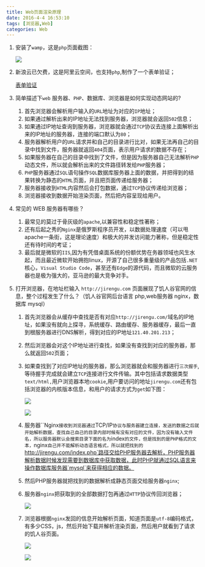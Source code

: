 ```yaml
---
title: Web页面渲染原理
date: 2016-4-4 16:53:10
tags: [浏览器,Web]
categories: Web
---
```


1. 安装了`wamp`，这是`php`页面截图：
   <!-- more --> 
   ![](/file/img/tool/April/0404/001.png)

2. 新浪云已欠费，这是阿里云空间，也支持`php`,制作了一个表单验证；

   [表单验证](http://www.erheizi.com/form.php)

3. 简单描述下`web` 服务器、`PHP`、数据库、浏览器是如何实现动态网站的?

   1. 首先浏览器会解析用户输入的`URL`地址为对应的`IP`地址；
   2. 如果通过解析出来的IP地址无法找到服务器，浏览器就会返回`502`信息；
   3. 如果通过IP地址查询到服务器，浏览器就会通过`TCP`协议去连接上面解析出来的IP地址的服务器，连接的端口默认为`80`；
   4. 服务器解析用户的`URL`请求并和自己的目录进行比对，如果无法再自己的目录中找到文件，服务器就返回`404`页面，表示用户请求的数据不存在；
   5. 如果服务器在自己的目录中找到了文件，但是因为服务器自己无法解析`PHP`动态文件，所以就会解析出来的文件路径转发给`PHP`服务器；
   6. `PHP`服务器通过`SQL`语句操作`SQL`数据库服务器上面的数据，并把得到的结果转换为静态的`HTML`页面，并且把页面传递给服务器；
   7. 服务器接收到`HTML`内容然后会打包数据，通过`TCP`协议传递给浏览器；
   8. 浏览器接收到数据开始渲染页面，然后把内容呈现给用户。

4. 常见的 WEB 服务器有哪些？

   1. 最常见的莫过于骨灰级的`apache`,以兼容性和稳定性著称；
   2. 还有后起之秀的`Nginx`是俄罗斯程序员开发，以数据处理速度（可以甩apache一条街，这是理论速度）和极大的并发访问能力著称，但是稳定性还有待时间的考证；
   3. 最后就是微软的`IIS`,因为有凭借桌面系统的份额优势在务器领域也风生水起，而且最近微软开始拥抱linux，开源了自己很多重量级的产品包括`.NET`核心，`Visual Studio Code`，甚至还有`Edge`的源代码，而且微软的云服务器也是极为强大的，亚马逊的最大竞争对手。

5. 打开浏览器，在地址栏输入 `http://jirengu.com` 页面展现了饥人谷官网的信息，整个过程发生了什么？（饥人谷官网后台语言 php,web服务器 nginx，数据库 mysql）

   1. 首先浏览器会从缓存中查找是否有对应`http://jirengu.com/`域名的IP地址，如果没有就向上探寻，系统缓存、路由缓存、服务器缓存，最后一直到根服务器进行DNS解析，得到对应的IP地址`121.40.201.213`；

   2. 然后浏览器会对这个IP地址进行查找，如果没有查找到对应的服务器，那么就返回`502`页面；

   3. 如果查找到了对应IP地址的服务器，那么浏览器就会和服务器进行`三次握手`,等待握手完成就会建立`TCP`连接进行文件传输。其中包括请求数据类型`text/html,`用户浏览器本地`cookie`,用户要访问的地址`jirengu.com`还有包括浏览器的内核版本信息，和用户的请求方式为`get`如下图：

      ![](/file/img/tool/April/0404/006.png)

      ![](/file/img/tool/April/0404/002.png)

   4. 服务器``Nginx`接收到浏览器通过`TCP/IP`协议与服务器建立连接，发送的数据之后就开始解析数据，查找自己自己的目录内部时候有没有对应的文件，因为没有输入文件名，所以服务器默认会搜索目录下面的名为`index`的文件，但是找到的是PHP格式的文本，`nginx`自己并不能解析动态语言格式，所以就把找到的`http://jirengu.com/index.php`路径交给PHP服务器去解析，PHP服务器解析数据时候发现需要到数据库中获取数据，此时PHP就通过SQL语言来操作数据库服务器`mysql`来获得相应的数据。

   5. 然后PHP服务器就把找到的数据解析成静态页面交给服务器`nginx`;

   6. 服务器`nginx`把获取到的全部数据打包再通过`HTTP`协议传回浏览器；

      ![](/file/img/tool/April/0404/009.png)

   7. 浏览器根据`nginx`发回的信息开始解析页面，知道页面是`utf-8`编码格式，有多少CSS，js，然后开始下载并解析渲染页面，然后用户就看到了请求的饥人谷页面。

      ![](/file/img/tool/April/0404/008.png)

      ![](/file/img/tool/April/0404/007.png)


   ​

